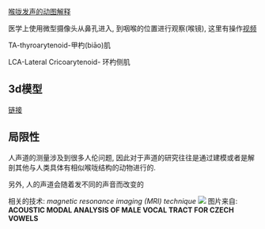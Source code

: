 [喉咙发声的动图解释](https://www.youtube.com/watch?v=3-JmwVb2p0o)


医学上使用微型摄像头从鼻孔进入, 到咽喉的位置进行观察(喉镜), 这里有操作[视频](https://www.youtube.com/watch?v=-1Fv7IPmJo4)

TA-thyroarytenoid-甲杓(biāo)肌

LCA-Lateral Cricoarytenoid- 环杓侧肌

## 3d模型
[链接](https://sketchfab.com/3d-models/larynx-with-muscles-and-ligaments-3b247ff11b104e24acbb1c453f5bad46)



## 局限性
人声道的测量涉及到很多人伦问题, 因此对于声道的研究往往是通过建模或者是解剖其他与人类具体有相似喉咙结构的动物进行的.

另外, 人的声道会随着发不同的声音而改变的

相关的技术: _magnetic resonance imaging (MRI) technique_
![](https://picture-bed-1301848969.cos.ap-shanghai.myqcloud.com/20220609163247.png)
图片来自: **ACOUSTIC MODAL ANALYSIS OF MALE VOCAL TRACT FOR CZECH VOWELS**
